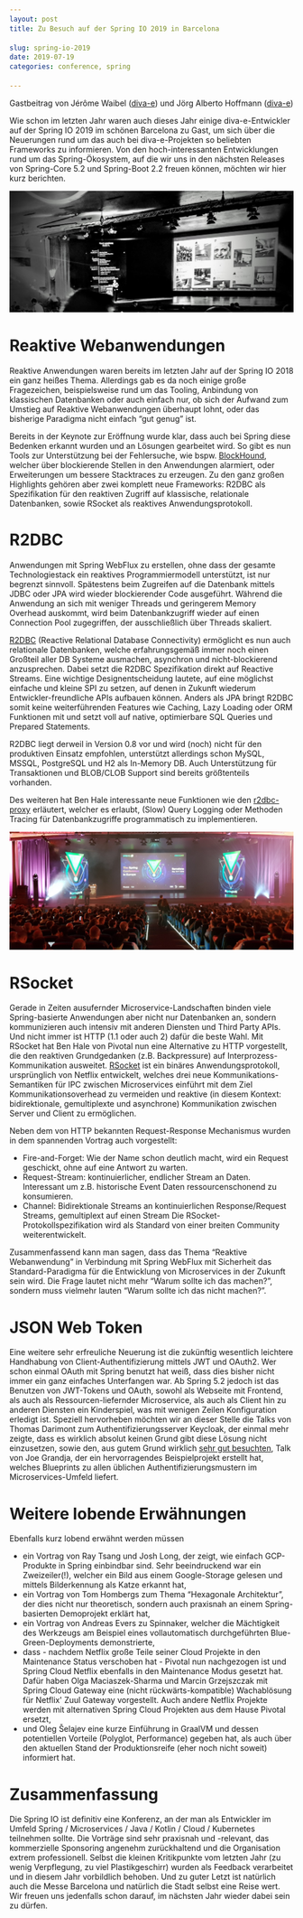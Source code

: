 ```yaml
---
layout: post
title: Zu Besuch auf der Spring IO 2019 in Barcelona

slug: spring-io-2019
date: 2019-07-19
categories: conference, spring

---
```


Gastbeitrag von Jérôme Waibel ([diva-e](https://www.diva-e.com/de/)) und Jörg Alberto Hoffmann ([diva-e](https://www.diva-e.com/de/))

Wie schon im letzten Jahr waren auch dieses Jahr einige diva-e-Entwickler auf der Spring IO 2019 im schönen Barcelona zu Gast, um sich über die Neuerungen rund um das auch bei diva-e-Projekten so beliebten Frameworks zu informieren. Von den hoch-interessanten Entwicklungen rund um das Spring-Ökosystem, auf die wir uns in den nächsten Releases von Spring-Core 5.2 und Spring-Boot 2.2 freuen können, möchten wir hier kurz berichten.

![Nahaufnahme der Vortragsbühne](../images/schrom/img1.png)

# Reaktive Webanwendungen
Reaktive Anwendungen waren bereits im letzten Jahr auf der Spring IO 2018 ein ganz heißes Thema. Allerdings gab es da noch einige große Fragezeichen, beispielsweise rund um das Tooling, Anbindung von klassischen Datenbanken oder auch einfach nur, ob sich der Aufwand zum Umstieg auf Reaktive Webanwendungen überhaupt lohnt, oder das bisherige Paradigma nicht einfach “gut genug” ist.

Bereits in der Keynote zur Eröffnung wurde klar, dass auch bei Spring diese Bedenken erkannt wurden und an Lösungen gearbeitet wird. So gibt es nun Tools zur Unterstützung bei der Fehlersuche, wie bspw. [BlockHound](https://github.com/reactor/BlockHound/blob/master/docs/quick_start.md), welcher über blockierende Stellen in den Anwendungen alarmiert, oder Erweiterungen um bessere Stacktraces zu erzeugen. Zu den ganz großen Highlights gehören aber zwei komplett neue Frameworks: R2DBC als Spezifikation für den reaktiven Zugriff auf klassische, relationale Datenbanken, sowie RSocket als reaktives Anwendungsprotokoll.

# R2DBC
Anwendungen mit Spring WebFlux zu erstellen, ohne dass der gesamte Technologiestack ein reaktives Programmiermodell unterstützt, ist nur begrenzt sinnvoll. Spätestens beim Zugreifen auf die Datenbank mittels JDBC oder JPA wird wieder blockierender Code ausgeführt. Während die Anwendung an sich mit weniger Threads und geringerem Memory Overhead auskommt, wird beim Datenbankzugriff wieder auf einen Connection Pool zugegriffen, der ausschließlich über Threads skaliert.

[R2DBC](https://r2dbc.io/) (Reactive Relational Database Connectivity) ermöglicht es nun auch relationale Datenbanken, welche erfahrungsgemäß immer noch einen Großteil aller DB Systeme ausmachen, asynchron und nicht-blockierend anzusprechen. Dabei setzt die R2DBC Spezifikation direkt auf Reactive Streams. Eine wichtige Designentscheidung lautete, auf eine möglichst einfache und kleine SPI zu setzen, auf denen in Zukunft wiederum Entwickler-freundliche APIs aufbauen können. Anders als JPA bringt R2DBC somit keine weiterführenden Features wie Caching, Lazy Loading oder ORM Funktionen mit und setzt voll auf native, optimierbare SQL Queries und Prepared Statements.

R2DBC liegt derweil in Version 0.8 vor und wird (noch) nicht für den produktiven Einsatz empfohlen, unterstützt allerdings schon MySQL, MSSQL, PostgreSQL und H2 als In-Memory DB. Auch Unterstützung für Transaktionen und BLOB/CLOB Support sind bereits größtenteils vorhanden.

Des weiteren hat Ben Hale interessante neue Funktionen wie den [r2dbc-proxy](https://github.com/r2dbc/r2dbc-proxy) erläutert, welcher es erlaubt, (Slow) Query Logging oder Methoden Tracing für Datenbankzugriffe programmatisch zu implementieren.

![Vollbesetzer Saal](../images/schrom/img2.jpg)

# RSocket
Gerade in Zeiten ausufernder Microservice-Landschaften binden viele Spring-basierte Anwendungen aber nicht nur Datenbanken an, sondern kommunizieren auch intensiv mit anderen Diensten und Third Party APIs. Und nicht immer ist HTTP (1.1 oder auch 2) dafür die beste Wahl. Mit RSocket hat Ben Hale von Pivotal nun eine Alternative zu HTTP vorgestellt, die den reaktiven Grundgedanken (z.B. Backpressure) auf Interprozess-Kommunikation ausweitet. [RSocket](http://rsocket.io/) ist ein binäres Anwendungsprotokoll, ursprünglich von Netflix entwickelt, welches drei neue Kommunikations-Semantiken für IPC zwischen Microservices einführt mit dem Ziel Kommunikationsoverhead zu vermeiden und reaktive (in diesem Kontext: bidirektionale, gemultiplexte und asynchrone) Kommunikation zwischen Server und Client zu ermöglichen.

Neben dem von HTTP bekannten Request-Response Mechanismus wurden in dem spannenden Vortrag auch vorgestellt:
* Fire-and-Forget: Wie der Name schon deutlich macht, wird ein Request geschickt, ohne auf eine Antwort zu warten.
* Request-Stream: kontinuierlicher, endlicher Stream an Daten. Interessant um z.B. historische Event Daten ressourcenschonend zu konsumieren.
* Channel: Bidirektionale Streams an kontinuierlichen Response/Request Streams, gemultiplext auf einen Stream
Die RSocket-Protokollspezifikation wird als Standard von einer breiten Community weiterentwickelt.

Zusammenfassend kann man sagen, dass das Thema “Reaktive Webanwendung” in Verbindung mit Spring WebFlux mit Sicherheit das Standard-Paradigma für die Entwicklung von Microservices in der Zukunft sein wird. Die Frage lautet nicht mehr “Warum sollte ich das machen?”, sondern muss vielmehr lauten “Warum sollte ich das nicht machen?”.

# JSON Web Token
Eine weitere sehr erfreuliche Neuerung ist die zukünftig wesentlich leichtere Handhabung von Client-Authentifizierung mittels JWT und OAuth2. Wer schon einmal OAuth mit Spring benutzt hat weiß, dass dies bisher nicht immer ein ganz einfaches Unterfangen war. Ab Spring 5.2 jedoch ist das Benutzen von JWT-Tokens und OAuth, sowohl als Webseite mit Frontend, als auch als Ressourcen-liefernder Microservice, als auch als Client hin zu anderen Diensten ein Kinderspiel, was mit wenigen Zeilen Konfiguration erledigt ist. Speziell hervorheben möchten wir an dieser Stelle die Talks von Thomas Darimont zum Authentifizierungsserver Keycloak, der einmal mehr zeigte, dass es wirklich absolut keinen Grund gibt diese Lösung nicht einzusetzen, sowie den, aus gutem Grund wirklich [sehr gut besuchten](https://twitter.com/MichaelHagerAIT/status/1129376508559155201?s=20), Talk von Joe Grandja, der ein hervorragendes Beispielprojekt erstellt hat, welches Blueprints zu allen üblichen Authentifizierungsmustern im Microservices-Umfeld liefert.

# Weitere lobende Erwähnungen
Ebenfalls kurz lobend erwähnt werden müssen

* ein Vortrag von Ray Tsang und Josh Long, der zeigt, wie einfach GCP-Produkte in Spring einbindbar sind. Sehr beeindruckend war ein Zweizeiler(!), welcher ein Bild aus einem Google-Storage gelesen und mittels Bilderkennung als Katze erkannt hat,
* ein Vortrag von Tom Hombergs zum Thema “Hexagonale Architektur”, der dies nicht nur theoretisch, sondern auch praxisnah an einem Spring-basierten Demoprojekt erklärt hat,
* ein Vortrag von Andreas Evers zu Spinnaker, welcher die Mächtigkeit des Werkzeugs am Beispiel eines vollautomatisch durchgeführten Blue-Green-Deployments demonstrierte,
* dass - nachdem Netflix große Teile seiner Cloud Projekte in den Maintenance Status verschoben hat - Pivotal nun nachgezogen ist und Spring Cloud Netflix ebenfalls in den Maintenance Modus gesetzt hat. Dafür haben Olga Maciaszek-Sharma und Marcin Grzejszczak mit Spring Cloud Gateway eine (nicht rückwärts-kompatible) Wachablösung für Netflix' Zuul Gateway vorgestellt. Auch andere Netflix Projekte werden mit alternativen Spring Cloud Projekten aus dem Hause Pivotal ersetzt,
* und Oleg Šelajev eine kurze Einführung in GraalVM und dessen potentiellen Vorteile (Polyglot, Performance) gegeben hat, als auch über den aktuellen Stand der Produktionsreife (eher noch nicht soweit) informiert hat.

# Zusammenfassung
Die Spring IO ist definitiv eine Konferenz, an der man als Entwickler im Umfeld Spring / Microservices / Java / Kotlin / Cloud / Kubernetes teilnehmen sollte. Die Vorträge sind sehr praxisnah und -relevant, das kommerzielle Sponsoring angenehm zurückhaltend und die Organisation extrem professionell. Selbst die kleinen Kritikpunkte vom letzten Jahr (zu wenig Verpflegung, zu viel Plastikgeschirr) wurden als Feedback verarbeitet und in diesem Jahr vorbildlich behoben. Und zu guter Letzt ist natürlich auch die Messe Barcelona und natürlich die Stadt selbst eine Reise wert. Wir freuen uns jedenfalls schon darauf, im nächsten Jahr wieder dabei sein zu dürfen.
